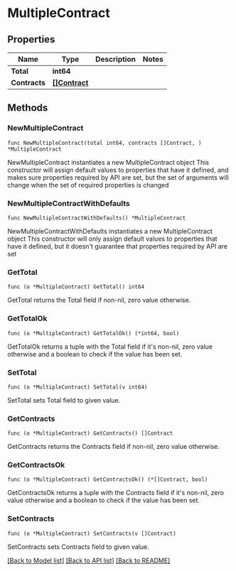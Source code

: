 # MultipleContract

## Properties

Name | Type | Description | Notes
------------ | ------------- | ------------- | -------------
**Total** | **int64** |  | 
**Contracts** | [**[]Contract**](Contract.md) |  | 

## Methods

### NewMultipleContract

`func NewMultipleContract(total int64, contracts []Contract, ) *MultipleContract`

NewMultipleContract instantiates a new MultipleContract object
This constructor will assign default values to properties that have it defined,
and makes sure properties required by API are set, but the set of arguments
will change when the set of required properties is changed

### NewMultipleContractWithDefaults

`func NewMultipleContractWithDefaults() *MultipleContract`

NewMultipleContractWithDefaults instantiates a new MultipleContract object
This constructor will only assign default values to properties that have it defined,
but it doesn't guarantee that properties required by API are set

### GetTotal

`func (o *MultipleContract) GetTotal() int64`

GetTotal returns the Total field if non-nil, zero value otherwise.

### GetTotalOk

`func (o *MultipleContract) GetTotalOk() (*int64, bool)`

GetTotalOk returns a tuple with the Total field if it's non-nil, zero value otherwise
and a boolean to check if the value has been set.

### SetTotal

`func (o *MultipleContract) SetTotal(v int64)`

SetTotal sets Total field to given value.


### GetContracts

`func (o *MultipleContract) GetContracts() []Contract`

GetContracts returns the Contracts field if non-nil, zero value otherwise.

### GetContractsOk

`func (o *MultipleContract) GetContractsOk() (*[]Contract, bool)`

GetContractsOk returns a tuple with the Contracts field if it's non-nil, zero value otherwise
and a boolean to check if the value has been set.

### SetContracts

`func (o *MultipleContract) SetContracts(v []Contract)`

SetContracts sets Contracts field to given value.



[[Back to Model list]](../README.md#documentation-for-models) [[Back to API list]](../README.md#documentation-for-api-endpoints) [[Back to README]](../README.md)


